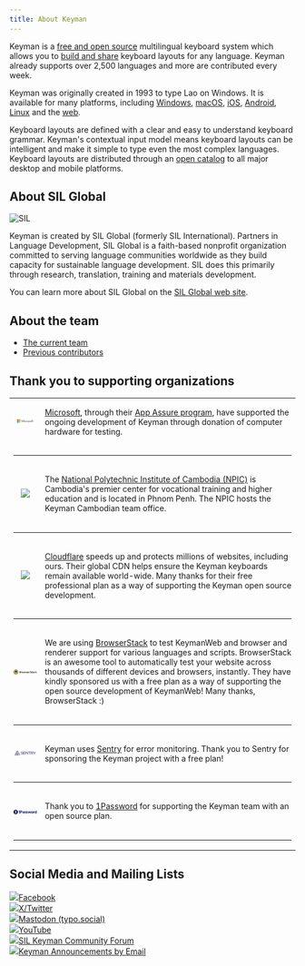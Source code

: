 ```yaml
---
title: About Keyman
---
```


Keyman is a [free and open source](../free) multilingual keyboard system which
allows you to [build and share](../developer) keyboard layouts for any language.
Keyman already supports over 2,500 languages and more are contributed every
week.

Keyman was originally created in 1993 to type Lao on Windows. It  is available
for many platforms, including [Windows](../windows/), [macOS](../mac/),
[iOS](../iphone-and-ipad/), [Android](../android/), [Linux](../linux/) and the
[web](https://keymanweb.com).

Keyboard layouts are defined with a clear and easy to understand keyboard
grammar. Keyman's contextual input model means keyboard layouts can be
intelligent and make it simple to type even the most complex languages. Keyboard
layouts are distributed through an
[open catalog](https://help.keyman.com/developer/keyboards) to all major desktop and
mobile platforms.

## About SIL Global

<img id="sil-logo" src="../_common/assets/sil-logos-2024/sil-logo-abbysinica.png" width="30%" alt='SIL' />

Keyman is created by SIL Global (formerly SIL International). Partners in Language Development,
SIL Global is a faith-based nonprofit organization committed to serving language communities
worldwide as they build capacity for sustainable language development. SIL does this primarily
through research, translation, training and materials development.

You can learn more about SIL Global on the [SIL Global web site](https://www.sil.org/about).

## About the team

* [The current team](developers/)
* [Previous contributors](developers/previous)

## Thank you to supporting organizations

<table>

<!-- Microsoft -->

<tr>
  <td style='vertical-align: middle; text-align: center'><img src='../cdn/dev/img/microsoft.png' alt='Microsoft' title='Microsoft logo'></td>
  <td style='vertical-align: middle'><p>

  <a href='https://microsoft.com'>Microsoft</a>, through their <a href='http://aka.ms/appassure'>App Assure program</a>,
  have supported the ongoing development of Keyman through donation of computer hardware for testing.

  </p></td>
</tr>

<tr><td colspan='2'><hr/></td></tr>

<!-- NPIC -->

<tr>
  <td style='vertical-align: middle; text-align: center'><img src='../cdn/dev/img/npic-logo.png' style='width:160px'></td>
  <td style='vertical-align: middle'><p>

  The <a href='https://npic.edu.kh/'>National Polytechnic Institute of Cambodia
  (NPIC)</a> is Cambodia's premier center for vocational training and higher
  education and is located in Phnom Penh. The NPIC hosts the Keyman Cambodian
  team office.

  </p></td>
</tr>

<tr><td colspan='2'><hr/></td></tr>

<!-- Cloudflare -->

<tr>
  <td style='vertical-align: middle; text-align: center'><img src='https://img.shields.io/badge/Cloudflare-F38020?style=for-the-badge&logo=Cloudflare&logoColor=white'></td>
  <td style='vertical-align: middle'><p>

  <a href='https://www.cloudflare.com'>Cloudflare</a> speeds up and protects millions of
  websites, including ours. Their global CDN helps ensure the Keyman keyboards
  remain available world-wide. Many thanks for their free professional plan as a
  way of supporting the Keyman  open source development.

  </p></td>
</tr>

<tr><td colspan='2'><hr/></td></tr>

<!-- Browserstack -->

<tr>
  <td style='vertical-align: middle; text-align: center'><img src="../cdn/dev/img/open-source/browserstack.svg" style="width: 160px" alt="Browserstack" /></td>
  <td style='vertical-align: middle'><p>

  We are using <a href='https://www.browserstack.com/'>BrowserStack</a> to test KeymanWeb
  and browser and renderer support for various languages and scripts. BrowserStack
  is an awesome tool to automatically test your website across thousands of
  different devices and browsers, instantly. They have kindly sponsored us with a
  free plan as a way of supporting the open source development of KeymanWeb! Many
  thanks, BrowserStack :)

  </p></td>
</tr>

<tr><td colspan='2'><hr/></td></tr>

<!-- Sentry -->

<tr>
  <td style='vertical-align: middle; text-align: center'><img src="../cdn/dev/img/open-source/sentry.svg" style="width: 160px" alt="Sentry" /></td>
  <td style='vertical-align: middle'><p>

  Keyman uses <a href='https://sentry.io'>Sentry</a> for error monitoring. Thank you to
  Sentry for sponsoring the Keyman project with a free plan!

  </p></td>
</tr>

<tr><td colspan='2'><hr/></td></tr>

<!-- 1Password -->

<tr>
  <td style='vertical-align: middle; text-align: center'><img src="../cdn/dev/img/open-source/1password.png" style="width: 160px" alt="1Password" /></td>
  <td style='vertical-align: middle'><p>

  Thank you to <a href='https://1password.com'>1Password</a> for supporting the Keyman team
  with an open source plan.

  </p></td>
</tr>

<tr><td colspan='2'><hr/></td></tr>

</table>


## Social Media and Mailing Lists

<!--?php require_once('includes/ui/contact-social.php'); ?-->
<p>
  <a href="https://www.facebook.com/KeymanApp"><img class="contact-social" src="../cdn/dev/img/facebook2.png"/>Facebook</a>
  <br/>
  <a href="https://twitter.com/keyman"><img class="contact-social" src="../cdn/dev/img/twitter2.png"/>X/Twitter</a>
  <br/>
  <a href="https://typo.social/@keyman"><img class="contact-social" src="../cdn/dev/img/mastodon.svg" width="16"/>Mastodon (typo.social)</a>
  <br/>
  <a href="https://www.youtube.com/@KeymanApp"><img class="contact-social" src="../cdn/dev/img/youtube-16.png"/>YouTube</a>
  <br/>
  <a href="https://community.software.sil.org/c/keyman"><img class="contact-social" src="../cdn/dev/img/discourse-16.png"/>SIL Keyman Community Forum</a>
  <br/>
  <a href="../about/list"><img class="contact-social" src="../cdn/dev/img/email-16.png"/>Keyman Announcements by Email</a>
</p>

